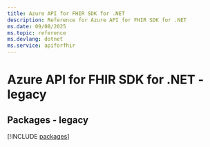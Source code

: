 ```yaml
---
title: Azure API for FHIR SDK for .NET
description: Reference for Azure API for FHIR SDK for .NET
ms.date: 09/08/2025
ms.topic: reference
ms.devlang: dotnet
ms.service: apiforfhir
---
```

# Azure API for FHIR SDK for .NET - legacy
## Packages - legacy
[!INCLUDE [packages](api-for-fhir-index.md)]